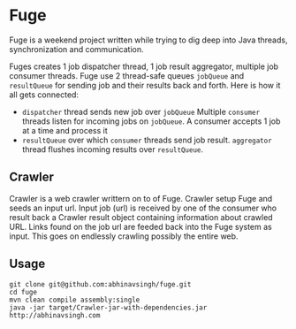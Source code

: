 Fuge
====

Fuge is a weekend project written while trying to dig deep into Java threads, synchronization and communication.

Fuges creates 1 job dispatcher thread, 1 job result aggregator, multiple job consumer threads. Fuge use 2 thread-safe queues `jobQueue` and `resultQueue` for sending job and their results back and forth. Here is how it all gets connected:

- `dispatcher` thread sends new job over `jobQueue`
  Multiple `consumer` threads listen for incoming jobs on `jobQueue`.
  A consumer accepts 1 job at a time and process it
- `resultQueue` over which `consumer` threads send job result.
  `aggregator` thread flushes incoming results over `resultQueue`.

Crawler
-------

Crawler is a web crawler writtern on to of Fuge. Crawler setup Fuge and seeds an input url. Input job (url) is received by one of the consumer who result back a Crawler result object containing information about crawled URL. Links found on the job url are feeded back into the Fuge system as input. This goes on endlessly crawling possibly the entire web.

Usage
-----

```
git clone git@github.com:abhinavsingh/fuge.git
cd fuge
mvn clean compile assembly:single
java -jar target/Crawler-jar-with-dependencies.jar http://abhinavsingh.com
```
